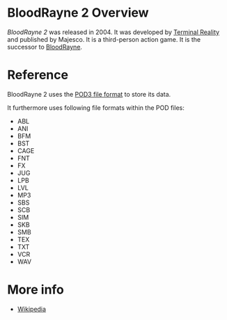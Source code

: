 # BloodRayne 2 Overview

*BloodRayne 2* was released in 2004. It was developed by [Terminal Reality](TerminalReality.md) and published by Majesco. It is a third-person action game. It is the successor to [BloodRayne](BloodRayne1.md).

# Reference

BloodRayne 2 uses the [POD3 file format](Pod3FormatReference.md) to store its data.

It furthermore uses following file formats within the POD files:

 * ABL
 * ANI
 * BFM
 * BST
 * CAGE
 * FNT
 * FX
 * JUG
 * LPB
 * LVL
 * MP3
 * SBS
 * SCB
 * SIM
 * SKB
 * SMB
 * TEX
 * TXT
 * VCR
 * WAV

# More info

 * [Wikipedia](http://en.wikipedia.org/wiki/BloodRayne_2)